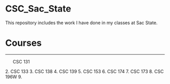 # CSC_Sac_State
This repository includes the work I have done in my classes at Sac State.

# Courses
<hr>
<ul> CSC 131 </ul>
2. CSC 133
3. CSC 138
4. CSC 139
5. CSC 153
6. CSC 174
7. CSC 173
8. CSC 196W
9.
